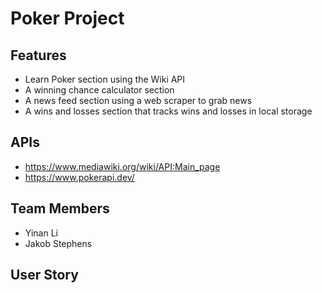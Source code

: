 # Poker Project
## Features
* Learn Poker section using the Wiki API
* A winning chance calculator section
* A news feed section using a web scraper to grab news
* A wins and losses section that tracks wins and losses in local storage

## APIs
* https://www.mediawiki.org/wiki/API:Main_page
* https://www.pokerapi.dev/

## Team Members
* Yinan Li
* Jakob Stephens

## User Story